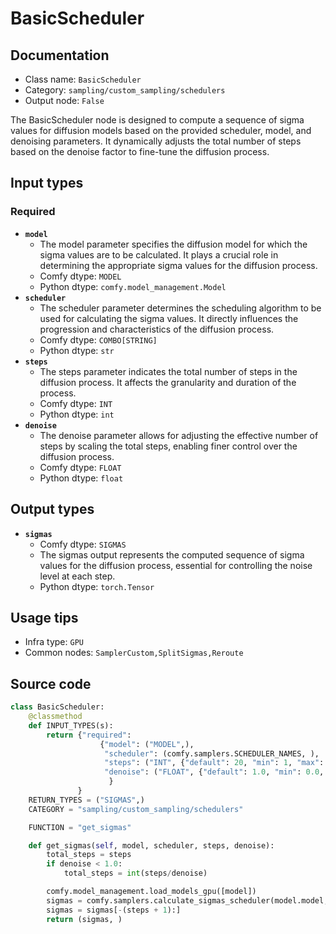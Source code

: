 # BasicScheduler
## Documentation
- Class name: `BasicScheduler`
- Category: `sampling/custom_sampling/schedulers`
- Output node: `False`

The BasicScheduler node is designed to compute a sequence of sigma values for diffusion models based on the provided scheduler, model, and denoising parameters. It dynamically adjusts the total number of steps based on the denoise factor to fine-tune the diffusion process.
## Input types
### Required
- **`model`**
    - The model parameter specifies the diffusion model for which the sigma values are to be calculated. It plays a crucial role in determining the appropriate sigma values for the diffusion process.
    - Comfy dtype: `MODEL`
    - Python dtype: `comfy.model_management.Model`
- **`scheduler`**
    - The scheduler parameter determines the scheduling algorithm to be used for calculating the sigma values. It directly influences the progression and characteristics of the diffusion process.
    - Comfy dtype: `COMBO[STRING]`
    - Python dtype: `str`
- **`steps`**
    - The steps parameter indicates the total number of steps in the diffusion process. It affects the granularity and duration of the process.
    - Comfy dtype: `INT`
    - Python dtype: `int`
- **`denoise`**
    - The denoise parameter allows for adjusting the effective number of steps by scaling the total steps, enabling finer control over the diffusion process.
    - Comfy dtype: `FLOAT`
    - Python dtype: `float`
## Output types
- **`sigmas`**
    - Comfy dtype: `SIGMAS`
    - The sigmas output represents the computed sequence of sigma values for the diffusion process, essential for controlling the noise level at each step.
    - Python dtype: `torch.Tensor`
## Usage tips
- Infra type: `GPU`
- Common nodes: `SamplerCustom,SplitSigmas,Reroute`


## Source code
```python
class BasicScheduler:
    @classmethod
    def INPUT_TYPES(s):
        return {"required":
                    {"model": ("MODEL",),
                     "scheduler": (comfy.samplers.SCHEDULER_NAMES, ),
                     "steps": ("INT", {"default": 20, "min": 1, "max": 10000}),
                     "denoise": ("FLOAT", {"default": 1.0, "min": 0.0, "max": 1.0, "step": 0.01}),
                      }
               }
    RETURN_TYPES = ("SIGMAS",)
    CATEGORY = "sampling/custom_sampling/schedulers"

    FUNCTION = "get_sigmas"

    def get_sigmas(self, model, scheduler, steps, denoise):
        total_steps = steps
        if denoise < 1.0:
            total_steps = int(steps/denoise)

        comfy.model_management.load_models_gpu([model])
        sigmas = comfy.samplers.calculate_sigmas_scheduler(model.model, scheduler, total_steps).cpu()
        sigmas = sigmas[-(steps + 1):]
        return (sigmas, )

```

